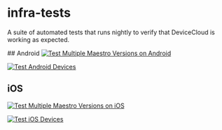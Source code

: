# infra-tests

A suite of automated tests that runs nightly to verify that DeviceCloud is working as expected.

## Android
[![Test Multiple Maestro Versions on Android](https://github.com/devicecloud-dev/infra-tests/actions/workflows/android-maestro-version-matrix.yml/badge.svg)](https://github.com/devicecloud-dev/infra-tests/actions/workflows/android-maestro-version-matrix.yml)

[![Test Android Devices](https://github.com/devicecloud-dev/infra-tests/actions/workflows/android-devices-matrix.yml/badge.svg)](https://github.com/devicecloud-dev/infra-tests/actions/workflows/android-devices-matrix.yml)


## iOS
[![Test Multiple Maestro Versions on iOS](https://github.com/devicecloud-dev/infra-tests/actions/workflows/ios-maestro-version-matrix.yml/badge.svg)](https://github.com/devicecloud-dev/infra-tests/actions/workflows/ios-maestro-version-matrix.yml)

[![Test iOS Devices](https://github.com/devicecloud-dev/infra-tests/actions/workflows/ios-devices-matrix.yml/badge.svg)](https://github.com/devicecloud-dev/infra-tests/actions/workflows/ios-devices-matrix.yml)
